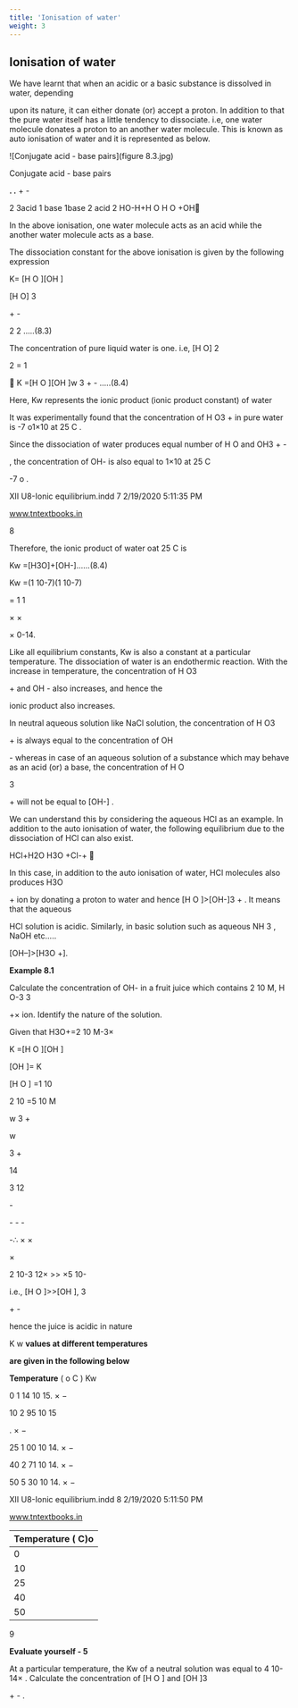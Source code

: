 ```yaml
---
title: 'Ionisation of water'
weight: 3
---
```

## Ionisation of water
 We have learnt that when an acidic or a basic substance is dissolved in water, depending

upon its nature, it can either donate (or) accept a proton. In addition to that the pure water itself has a little tendency to dissociate. i.e, one water molecule donates a proton to an another water molecule. This is known as auto ionisation of water and it is represented as below.

![Conjugate acid - base pairs](figure 8.3.jpg)

Conjugate acid - base pairs

**. .** \+ -

2 3acid 1 base 1base 2 acid 2 HO-H+H O H O +OH

In the above ionisation, one water molecule acts as an acid while the another water molecule acts as a base.

The dissociation constant for the above ionisation is given by the following expression

K= \[H O \]\[OH \]

\[H O\] 3

\+ -

2 2 .....(8.3)

The concentration of pure liquid water is one. i.e, \[H O\] 2

2 = 1

 K =\[H O \]\[OH \]w 3 + - .....(8.4)

Here, Kw represents the ionic product (ionic product constant) of water

It was experimentally found that the concentration of H O3 + in pure water is -7 o1×10 at 25 C .

Since the dissociation of water produces equal number of H O and OH3 + -

, the concentration of OH- is also equal to 1×10 at 25 C

\-7 o .

XII U8-Ionic equilibrium.indd 7 2/19/2020 5:11:35 PM

www.tntextbooks.in




  

8

Therefore, the ionic product of water oat 25 C is

Kw =\[H3O\]+\[OH-\]......(8.4)

Kw =(1 10-7)(1 10-7)

\= 1 1

× ×

× 0-14.

Like all equilibrium constants, Kw is also a constant at a particular temperature. The dissociation of water is an endothermic reaction. With the increase in temperature, the concentration of H O3

\+ and OH - also increases, and hence the

ionic product also increases.

In neutral aqueous solution like NaCl solution, the concentration of H O3

\+ is always equal to the concentration of OH

\- whereas in case of an aqueous solution of a substance which may behave as an acid (or) a base, the concentration of H O

3

\+ will not be equal to \[OH-\] .

We can understand this by considering the aqueous HCl as an example. In addition to the auto ionisation of water, the following equilibrium due to the dissociation of HCl can also exist.

HCl+H2O H3O +Cl-+ 

In this case, in addition to the auto ionisation of water, HCl molecules also produces H3O

\+ ion by donating a proton to water and hence \[H O \]>\[OH-\]3 + . It means that the aqueous

HCl solution is acidic. Similarly, in basic solution such as aqueous NH 3 , NaOH etc…..

\[OH–\]>\[H3O +\].

**Example 8.1**

Calculate the concentration of OH- in a fruit juice which contains 2 10 M, H O-3 3

+× ion. Identify the nature of the solution.

Given that H3O+=2 10 M-3×

K =\[H O \]\[OH \]

\[OH \]= K

\[H O \] =1 10

2 10 =5 10 M

w 3 +

w

3 +

14

3 12

\-

\- - -

\-∴ × ×

×

2 10-3 12× >> ×5 10-

i.e., \[H O \]>>\[OH \], 3

\+ -

hence the juice is acidic in nature

K w **values at different temperatures**

**are given in the following below**

**Temperature** ( o C ) Kw

0 1 14 10 15. × −

10 2 95 10 15

. × −

25 1 00 10 14. × −

40 2 71 10 14. × −

50 5 30 10 14. × −

XII U8-Ionic equilibrium.indd 8 2/19/2020 5:11:50 PM

www.tntextbooks.in






| Temperature ( C)o |
|------|
| 0 |
| 10 |
| 25 |
| 40 |
| 50 |
  

9

**Evaluate yourself - 5**

At a particular temperature, the Kw of a neutral solution was equal to 4 10-14× . Calculate the concentration of \[H O \] and \[OH \]3

\+ - .
